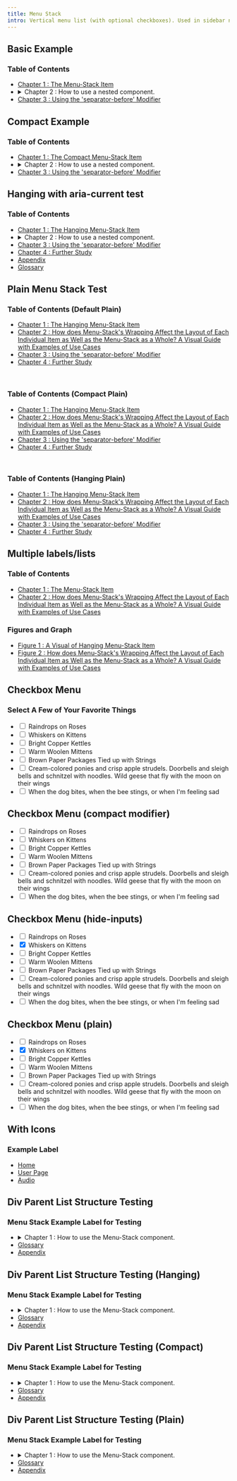 ```yaml
---
title: Menu Stack
intro: Vertical menu list (with optional checkboxes). Used in sidebar nav, popover menus, etc
---
```


<h2 class="h2">Basic Example</h2>

<div class="menu-stack">
  <h3 class="menu-stack__label">Table of Contents</h3>
  <ul class="menu-stack__list">
    <li class="menu-stack__item">
      <a class="menu-stack__link" href="#" >Chapter 1 : The Menu-Stack Item</a>
    </li>
    <li class="menu-stack__item">
      <details class="menu-stack__collapsible">
        <summary class="menu-stack__toggle">
          <span class="menu-stack__toggle-content"><span class="menu-stack__link-text">Chapter 2 : How to use a nested component.</span></span>
          <span class="menu-stack__toggle-icon css-icon css-icon--angle-down-to-up" aria-hidden="true"></span>
        </summary>
        <div class="menu-stack__collapsible-content">
          <ul class="menu-stack__list">
            <li class="menu-stack__item">
              <a class="menu-stack__link" href="#">Chapter 1.A : A Visual of a Link</a>
            </li>
            <li class="menu-stack__item">
              <details class="menu-stack__collapsible">
                <summary class="menu-stack__toggle">
                  <span class="menu-stack__toggle-content"><span class="menu-stack__link-text">Chapter 2.B : How to Use Menu-Stacks with More than 2 Levels.</span></span>
                  <span class="menu-stack__toggle-icon css-icon css-icon--angle-down-to-up" aria-hidden="true"></span>
                </summary>
                <div class="menu-stack__collapsible-content">
                  <ul class="menu-stack__list">
                    <li class="menu-stack__item"><a class="menu-stack__link" href="#">Chapter 2.B.i : A First Look at a Nested Item </a></li>
                    <li class="menu-stack__item">
                      <a class="menu-stack__link" href="#">Chapter 2.B.ii : How does Menu-Stack's Wrapping Affect the Layout of Each Individual Item as Well as the Menu-Stack as a Whole? A Visual Guide with Examples of Use Cases</a>
                    </li>
                  </ul>
                </div>
              </details>
            </li>
          </ul>
        </div>
      </details>
    </li>
    <li class="menu-stack__item menu-stack__item--separator-before">
      <a class="menu-stack__link" href="#">Chapter 3 : Using the 'separator-before' Modifier</a>
    </li>
  </ul>
</div>

<h2 class="h2">Compact Example</h2>

<div class="menu-stack menu-stack--compact">
  <h3 class="menu-stack__label">Table of Contents</h3>
  <ul class="menu-stack__list">
    <li class="menu-stack__item">
      <a class="menu-stack__link" href="#" >Chapter 1 : The Compact Menu-Stack Item</a>
    </li>
    <li class="menu-stack__item">
      <details class="menu-stack__collapsible">
        <summary class="menu-stack__toggle">
          <span class="menu-stack__toggle-content"><span class="menu-stack__link-text">Chapter 2 : How to use a nested component.</span></span>
          <span class="menu-stack__toggle-icon css-icon css-icon--angle-down-to-up" aria-hidden="true"></span>
        </summary>
        <div class="menu-stack__collapsible-content">
          <ul class="menu-stack__list">
            <li class="menu-stack__item">
              <a class="menu-stack__link" href="#">Chapter 1.A : A Visual of a Link</a>
            </li>
            <li class="menu-stack__item">
              <details class="menu-stack__collapsible">
                <summary class="menu-stack__toggle">
                  <span class="menu-stack__toggle-content"><span class="menu-stack__link-text">Chapter 2.B : How to Use Menu-Stacks with More than 2 Levels.</span></span>
                  <span class="menu-stack__toggle-icon css-icon css-icon--angle-down-to-up" aria-hidden="true"></span>
                </summary>
                <div class="menu-stack__collapsible-content">
                  <ul class="menu-stack__list">
                    <li class="menu-stack__item"><a class="menu-stack__link" href="#">Chapter 2.B.i : A First Look at a Nested Item </a></li>
                    <li class="menu-stack__item">
                      <a class="menu-stack__link" href="#">Chapter 2.B.ii : How does Menu-Stack's Wrapping Affect the Layout of Each Individual Item as Well as the Menu-Stack as a Whole? A Visual Guide with Examples of Use Cases</a>
                    </li>
                  </ul>
                </div>
              </details>
            </li>
          </ul>
        </div>
      </details>
    </li>
    <li class="menu-stack__item menu-stack__item--separator-before">
      <a class="menu-stack__link" href="#">Chapter 3 : Using the 'separator-before' Modifier</a>
    </li>
  </ul>
</div>

<h2 class="h2">Hanging with aria-current test</h2>

<div class="menu-stack menu-stack--hanging">
  <h3 class="menu-stack__label">Table of Contents</h3>
  <ul class="menu-stack__list">
    <li class="menu-stack__item">
      <a class="menu-stack__link" href="#" >Chapter 1 : The Hanging Menu-Stack Item</a>
    </li>
    <li class="menu-stack__item">
      <details class="menu-stack__collapsible">
        <summary class="menu-stack__toggle">
          <span class="menu-stack__toggle-content"><span class="menu-stack__link-text">Chapter 2 : How to use a nested component.</span></span>
          <span class="menu-stack__toggle-icon css-icon css-icon--angle-down-to-up" aria-hidden="true"></span>
        </summary>
        <div class="menu-stack__collapsible-content">
          <ul class="menu-stack__list">
            <li class="menu-stack__item">
              <a class="menu-stack__link" href="#">Chapter 1.A : A Visual of a Link</a>
            </li>
            <li class="menu-stack__item">
              <details class="menu-stack__collapsible">
                <summary class="menu-stack__toggle">
                  <span class="menu-stack__toggle-content"><span class="menu-stack__link-text">Chapter 2.B : How to Use Menu-Stacks with More than 2 Levels.</span></span>
                  <span class="menu-stack__toggle-icon css-icon css-icon--angle-down-to-up" aria-hidden="true"></span>
                </summary>
                <div class="menu-stack__collapsible-content">
                  <ul class="menu-stack__list">
                    <li class="menu-stack__item"><a class="menu-stack__link" href="#">Chapter 2.B.i : A First Look at a Nested Item </a></li>
                    <li class="menu-stack__item">
                      <a class="menu-stack__link" href="#">Chapter 2.B.ii : How does Menu-Stack's Wrapping Affect the Layout of Each Individual Item as Well as the Menu-Stack as a Whole? A Visual Guide with Examples of Use Cases</a>
                    </li>
                  </ul>
                </div>
              </details>
            </li>
          </ul>
        </div>
      </details>
    </li>
    <li class="menu-stack__item menu-stack__item--separator-before">
      <a class="menu-stack__link" href="#">Chapter 3 : Using the 'separator-before' Modifier</a>
    </li>
    <li class="menu-stack__item">
      <a class="menu-stack__link" href="#">Chapter 4 : Further Study</a>
    </li>
    <li class="menu-stack__item">
      <a class="menu-stack__link" href="#">Appendix</a>
    </li>
    <li class="menu-stack__item">
      <a class="menu-stack__link" href="#">Glossary</a>
    </li>
  </ul>
</div>

<h2 class="h2">Plain Menu Stack Test</h2>

<div class="menu-stack menu-stack--plain">
  <h3 class="menu-stack__label">Table of Contents (Default Plain)</h3>
  <ul class="menu-stack__list">
    <li class="menu-stack__item">
      <a class="menu-stack__link" href="#" >Chapter 1 : The Hanging Menu-Stack Item</a>
    </li>
    <li class="menu-stack__item">
      <a class="menu-stack__link" href="#" aria-current="page">Chapter 2 : How does Menu-Stack's Wrapping Affect the Layout of Each Individual Item as Well as the Menu-Stack as a Whole? A Visual Guide with Examples of Use Cases</a>
    </li>
    <li class="menu-stack__item menu-stack__item--separator-before">
      <a class="menu-stack__link" href="#">Chapter 3 : Using the 'separator-before' Modifier</a>
    </li>
    <li class="menu-stack__item">
      <a class="menu-stack__link" href="#">Chapter 4 : Further Study</a>
    </li>
  </ul>
</div>

<br>

<div class="menu-stack menu-stack--plain menu-stack--compact">
  <h3 class="menu-stack__label">Table of Contents (Compact Plain)</h3>
  <ul class="menu-stack__list">
    <li class="menu-stack__item">
      <a class="menu-stack__link" href="#" >Chapter 1 : The Hanging Menu-Stack Item</a>
    </li>
    <li class="menu-stack__item">
      <a class="menu-stack__link" href="#" aria-current="page">Chapter 2 : How does Menu-Stack's Wrapping Affect the Layout of Each Individual Item as Well as the Menu-Stack as a Whole? A Visual Guide with Examples of Use Cases</a>
    </li>
    <li class="menu-stack__item menu-stack__item--separator-before">
      <a class="menu-stack__link" href="#">Chapter 3 : Using the 'separator-before' Modifier</a>
    </li>
    <li class="menu-stack__item">
      <a class="menu-stack__link" href="#">Chapter 4 : Further Study</a>
    </li>
  </ul>
</div>

<br>

<div class="menu-stack menu-stack--plain menu-stack--hanging">
  <h3 class="menu-stack__label">Table of Contents (Hanging Plain)</h3>
  <ul class="menu-stack__list">
    <li class="menu-stack__item">
      <a class="menu-stack__link" href="#" >Chapter 1 : The Hanging Menu-Stack Item</a>
    </li>
    <li class="menu-stack__item">
      <a class="menu-stack__link" href="#" aria-current="page">Chapter 2 : How does Menu-Stack's Wrapping Affect the Layout of Each Individual Item as Well as the Menu-Stack as a Whole? A Visual Guide with Examples of Use Cases</a>
    </li>
    <li class="menu-stack__item menu-stack__item--separator-before">
      <a class="menu-stack__link" href="#">Chapter 3 : Using the 'separator-before' Modifier</a>
    </li>
    <li class="menu-stack__item">
      <a class="menu-stack__link" href="#">Chapter 4 : Further Study</a>
    </li>
  </ul>
</div>

<h2 class="h2">Multiple labels/lists</h2>

<div class="menu-stack menu-stack--separated">
  <h3 class="menu-stack__label">Table of Contents</h3>
  <ul class="menu-stack__list">
    <li class="menu-stack__item">
      <a class="menu-stack__link is-active" href="#" >Chapter 1 : The Menu-Stack Item</a>
    </li>
    <li class="menu-stack__item">
      <a class="menu-stack__link" href="#">Chapter 2 : How does Menu-Stack's Wrapping Affect the Layout of Each Individual Item as Well as the Menu-Stack as a Whole? A Visual Guide with Examples of Use Cases</a>
    </li>
  </ul>
</div>
<div class="menu-stack menu-stack--hanging menu-stack--separated">
  <h3 class="menu-stack__label">Figures and Graph</h3>
  <ul class="menu-stack__list">
    <li class="menu-stack__item">
      <a class="menu-stack__link" href="#">Figure 1 : A Visual of Hanging Menu-Stack Item</a>
    </li>
    <li class="menu-stack__item">
      <a class="menu-stack__link" href="#">Figure 2 : How does Menu-Stack's Wrapping Affect the Layout of Each Individual Item as Well as the Menu-Stack as a Whole? A Visual Guide with Examples of Use Cases</a>
    </li>
  </ul>
</div>



<h2 class="h2">Checkbox Menu</h2>

<div class="menu-stack form-theme">
  <h3 class="menu-stack__label">Select A Few of Your Favorite Things</h3>
  <ul class="menu-stack__list">
    <li class="menu-stack__item">
      <div class="menu-stack__selectable">
        <input type="checkbox" id="cb-1">
        <label for="cb-1">Raindrops on Roses</label>
      </div>
    </li>
    <li class="menu-stack__item">
      <div class="menu-stack__selectable">
        <input type="checkbox" id="cb-2">
        <label for="cb-2">Whiskers on Kittens</label>
      </div>
    </li>
    <li class="menu-stack__item menu-stack__item--separator-before">
      <div class="menu-stack__selectable">
        <input type="checkbox" id="cb-3">
        <label for="cb-3">Bright Copper Kettles</label>
      </div>
    </li>
    <li class="menu-stack__item">
      <div class="menu-stack__selectable">
        <input type="checkbox" id="cb-4">
        <label for="cb-4">Warm Woolen Mittens</label>
      </div>
    </li>
    <li class="menu-stack__item">
      <div class="menu-stack__selectable">
        <input type="checkbox" id="cb-5">
        <label for="cb-5">Brown Paper Packages Tied up with Strings</label>
      </div>
    </li>
    <li class="menu-stack__item">
      <div class="menu-stack__selectable">
        <input type="checkbox" id="cb-6">
        <label for="cb-6">Cream-colored ponies and crisp apple strudels. Doorbells and sleigh bells and schnitzel with noodles. Wild geese that fly with the moon on their wings</label>
      </div>
    </li>
    <li class="menu-stack__item">
      <div class="menu-stack__selectable">
        <input type="checkbox" id="cb-8">
        <label for="cb-8">When the dog bites, when the bee stings, or when I'm feeling sad</label>
      </div>
    </li>
  </ul>
</div>

<h2 class="h2">Checkbox Menu (compact modifier)</h2>

<div class="menu-stack menu-stack--compact form-theme">
  <ul class="menu-stack__list">
    <li class="menu-stack__item">
      <div class="menu-stack__selectable">
        <input type="checkbox" id="cb-c-1">
        <label for="cb-c-1">Raindrops on Roses</label>
      </div>
    </li>
    <li class="menu-stack__item">
      <div class="menu-stack__selectable">
        <input type="checkbox" id="cb-c-2">
        <label for="cb-c-2">Whiskers on Kittens</label>
      </div>
    </li>
    <li class="menu-stack__item menu-stack__item--separator-before">
      <div class="menu-stack__selectable">
        <input type="checkbox" id="cb-c-3">
        <label for="cb-c-3">Bright Copper Kettles</label>
      </div>
    </li>
    <li class="menu-stack__item">
      <div class="menu-stack__selectable">
        <input type="checkbox" id="cb-c-4">
        <label for="cb-c-4">Warm Woolen Mittens</label>
      </div>
    </li>
    <li class="menu-stack__item">
      <div class="menu-stack__selectable">
        <input type="checkbox" id="cb-c-5">
        <label for="cb-c-5">Brown Paper Packages Tied up with Strings</label>
      </div>
    </li>
    <li class="menu-stack__item">
      <div class="menu-stack__selectable">
        <input type="checkbox" id="cb-c-6">
        <label for="cb-c-6">Cream-colored ponies and crisp apple strudels. Doorbells and sleigh bells and schnitzel with noodles. Wild geese that fly with the moon on their wings</label>
      </div>
    </li>
    <li class="menu-stack__item">
      <div class="menu-stack__selectable">
        <input type="checkbox" id="cb-c-7">
        <label for="cb-c-7">When the dog bites, when the bee stings, or when I'm feeling sad</label>
      </div>
    </li>
  </ul>
</div>

<h2 class="h2">Checkbox Menu (hide-inputs)</h2>

<div class="menu-stack form-theme menu-stack--hide-inputs">
  <ul class="menu-stack__list">
    <li class="menu-stack__item">
      <div class="menu-stack__selectable">
        <input type="checkbox" id="cb-no-input-1">
        <label for="cb-no-input-1">Raindrops on Roses</label>
      </div>
    </li>
    <li class="menu-stack__item">
      <div class="menu-stack__selectable">
        <input type="checkbox" id="cb-no-input-2" checked>
        <label for="cb-no-input-2">Whiskers on Kittens</label>
      </div>
    </li>
    <li class="menu-stack__item menu-stack__item--separator-before">
      <div class="menu-stack__selectable">
        <input type="checkbox" id="cb-no-input-3">
        <label for="cb-no-input-3">Bright Copper Kettles</label>
      </div>
    </li>
    <li class="menu-stack__item">
      <div class="menu-stack__selectable">
        <input type="checkbox" id="cb-no-input-4">
        <label for="cb-no-input-4">Warm Woolen Mittens</label>
      </div>
    </li>
    <li class="menu-stack__item">
      <div class="menu-stack__selectable">
        <input type="checkbox" id="cb-no-input-5">
        <label for="cb-no-input-5">Brown Paper Packages Tied up with Strings</label>
      </div>
    </li>
    <li class="menu-stack__item">
      <div class="menu-stack__selectable">
        <input type="checkbox" id="cb-no-input-6">
        <label for="cb-no-input-6">Cream-colored ponies and crisp apple strudels. Doorbells and sleigh bells and schnitzel with noodles. Wild geese that fly with the moon on their wings</label>
      </div>
    </li>
    <li class="menu-stack__item">
      <div class="menu-stack__selectable">
        <input type="checkbox" id="cb-no-input-7">
        <label for="cb-no-input-7">When the dog bites, when the bee stings, or when I'm feeling sad</label>
      </div>
    </li>
  </ul>
</div>

<h2 class="h2">Checkbox Menu (plain)</h2>

<div class="menu-stack form-theme menu-stack--plain">
  <ul class="menu-stack__list">
    <li class="menu-stack__item">
      <div class="menu-stack__selectable">
        <input type="checkbox" id="cb-plain-1">
        <label for="cb-plain-1">Raindrops on Roses</label>
      </div>
    </li>
    <li class="menu-stack__item">
      <div class="menu-stack__selectable">
        <input type="checkbox" id="cb-plain-2" checked>
        <label for="cb-plain-2">Whiskers on Kittens</label>
      </div>
    </li>
    <li class="menu-stack__item menu-stack__item--separator-before">
      <div class="menu-stack__selectable">
        <input type="checkbox" id="cb-plain-3">
        <label for="cb-plain-3">Bright Copper Kettles</label>
      </div>
    </li>
    <li class="menu-stack__item">
      <div class="menu-stack__selectable">
        <input type="checkbox" id="cb-plain-4">
        <label for="cb-plain-4">Warm Woolen Mittens</label>
      </div>
    </li>
    <li class="menu-stack__item">
      <div class="menu-stack__selectable">
        <input type="checkbox" id="cb-plain-5">
        <label for="cb-plain-5">Brown Paper Packages Tied up with Strings</label>
      </div>
    </li>
    <li class="menu-stack__item">
      <div class="menu-stack__selectable">
        <input type="checkbox" id="cb-plain-6">
        <label for="cb-plain-6">Cream-colored ponies and crisp apple strudels. Doorbells and sleigh bells and schnitzel with noodles. Wild geese that fly with the moon on their wings</label>
      </div>
    </li>
    <li class="menu-stack__item">
      <div class="menu-stack__selectable">
        <input type="checkbox" id="cb-plain-7">
        <label for="cb-plain-7">When the dog bites, when the bee stings, or when I'm feeling sad</label>
      </div>
    </li>
  </ul>
</div>

<h2 class="h2">With Icons</h2>

<div class="menu-stack">
  <h3 class="menu-stack__label">Example Label</h3>
  <ul class="menu-stack__list">
    <li class="menu-stack__item">
      <a class="menu-stack__link" href="#" >
        <span class="menu-stack__link-icon fas fa-house" aria-hidden="true"></span>
        <span class="menu-stack__link-text">Home</span>
      </a>
    </li>
    <li class="menu-stack__item">
      <a class="menu-stack__link is-active" href="#" >
        <span class="menu-stack__link-icon fas fa-user" aria-hidden="true"></span>
        <span class="menu-stack__link-text">User Page</span>
      </a>
    </li>
    <li class="menu-stack__item">
      <a class="menu-stack__link" href="#" >
        <span class="menu-stack__link-icon fas fa-music" aria-hidden="true"></span>
        <span class="menu-stack__link-text">Audio</span>
      </a>
    </li>
  </ul>
</div>

<!-- begin tests move to the bottom at the end -->

<h2 class="h2">Div Parent List Structure Testing</h2>

<section class="menu-stack">
  <h3 class="menu-stack__label">Menu Stack Example Label for Testing</h3>
  <ul class="menu-stack__list">
    <li class="menu-stack__item">
      <details class="menu-stack__collapsible">
        <summary class="menu-stack__toggle">
          <span class="menu-stack__toggle-content"><span class="menu-stack__link-text">Chapter 1 : How to use the Menu-Stack component.</span></span>
          <span class="menu-stack__toggle-icon css-icon css-icon--angle-down-to-up" aria-hidden="true"></span>
        </summary>
        <div class="menu-stack__collapsible-content">
          <div class="menu-stack__list menu-stack__list--parent">
            <div class="menu-stack__item menu-stack__item--parent"><a class="menu-stack__link" href="#">Overview</a></div>
          </div>
          <ul class="menu-stack__list">
            <li class="menu-stack__item">
              <a class="menu-stack__link" href="#">Chapter 1.A : A Visual of a Link</a>
            </li>
            <li class="menu-stack__item">
              <details class="menu-stack__collapsible">
                <summary class="menu-stack__toggle">
                  <span class="menu-stack__toggle-content"><span class="menu-stack__link-text">Chapter 1.B : How to Use Menu-Stacks with More than 2 Levels.</span></span>
                  <span class="menu-stack__toggle-icon css-icon css-icon--angle-down-to-up" aria-hidden="true"></span>
                </summary>
                <div class="menu-stack__collapsible-content">
                  <div class="menu-stack__list menu-stack__list--parent">
                    <div class="menu-stack__item menu-stack__item--parent"><a class="menu-stack__link" href="#">Overview</a></div>
                  </div>
                  <ul class="menu-stack__list">
                    <li class="menu-stack__item"><a class="menu-stack__link" href="#">Chapter 1.B.i : A First Look at a Nested Item </a></li>
                    <li class="menu-stack__item">
                      <a class="menu-stack__link" href="#">Chapter 1.B.ii : How does Menu-Stack's Wrapping Affect the Layout of Each Individual Item as Well as the Menu-Stack as a Whole? A Visual Guide with Examples of Use Cases</a>
                    </li>
                  </ul>
                </div>
              </details>
            </li>
          </ul>
        </div>
      </details>
    </li>
    <li class="menu-stack__item">
      <a class="menu-stack__link" href="#">Glossary</a>
    </li>
    <li class="menu-stack__item">
      <a class="menu-stack__link" href="#">Appendix</a>
    </li>
  </ul>
</section>

<h2 class="h2">Div Parent List Structure Testing (Hanging)</h2>

<section class="menu-stack menu-stack--hanging">
  <h3 class="menu-stack__label">Menu Stack Example Label for Testing</h3>
  <ul class="menu-stack__list">
    <li class="menu-stack__item">
      <details class="menu-stack__collapsible">
        <summary class="menu-stack__toggle">
          <span class="menu-stack__toggle-content"><span class="menu-stack__link-text">Chapter 1 : How to use the Menu-Stack component.</span></span>
          <span class="menu-stack__toggle-icon css-icon css-icon--angle-down-to-up" aria-hidden="true"></span>
        </summary>
        <div class="menu-stack__collapsible-content">
          <div class="menu-stack__list menu-stack__list--parent">
            <div class="menu-stack__item menu-stack__item--parent"><a class="menu-stack__link" href="#">Overview</a></div>
          </div>
          <ul class="menu-stack__list">
            <li class="menu-stack__item">
              <a class="menu-stack__link" href="#">Chapter 1.A : A Visual of a Link</a>
            </li>
            <li class="menu-stack__item">
              <details class="menu-stack__collapsible">
                <summary class="menu-stack__toggle">
                  <span class="menu-stack__toggle-content"><span class="menu-stack__link-text">Chapter 1.B : How to Use Menu-Stacks with More than 2 Levels.</span></span>
                  <span class="menu-stack__toggle-icon css-icon css-icon--angle-down-to-up" aria-hidden="true"></span>
                </summary>
                <div class="menu-stack__collapsible-content">
                  <div class="menu-stack__list menu-stack__list--parent">
                    <div class="menu-stack__item menu-stack__item--parent"><a class="menu-stack__link" href="#">Overview</a></div>
                  </div>
                  <ul class="menu-stack__list">
                    <li class="menu-stack__item"><a class="menu-stack__link" href="#">Chapter 1.B.i : A First Look at a Nested Item </a></li>
                    <li class="menu-stack__item">
                      <a class="menu-stack__link" href="#">Chapter 1.B.ii : How does Menu-Stack's Wrapping Affect the Layout of Each Individual Item as Well as the Menu-Stack as a Whole? A Visual Guide with Examples of Use Cases</a>
                    </li>
                  </ul>
                </div>
              </details>
            </li>
          </ul>
        </div>
      </details>
    </li>
    <li class="menu-stack__item">
      <a class="menu-stack__link" href="#">Glossary</a>
    </li>
    <li class="menu-stack__item">
      <a class="menu-stack__link" href="#">Appendix</a>
    </li>
  </ul>
</section>

<h2 class="h2">Div Parent List Structure Testing (Compact)</h2>

<section class="menu-stack menu-stack--compact">
  <h3 class="menu-stack__label">Menu Stack Example Label for Testing</h3>
  <ul class="menu-stack__list">
    <li class="menu-stack__item">
      <details class="menu-stack__collapsible">
        <summary class="menu-stack__toggle">
          <span class="menu-stack__toggle-content"><span class="menu-stack__link-text">Chapter 1 : How to use the Menu-Stack component.</span></span>
          <span class="menu-stack__toggle-icon css-icon css-icon--angle-down-to-up" aria-hidden="true"></span>
        </summary>
        <div class="menu-stack__collapsible-content">
          <div class="menu-stack__list menu-stack__list--parent">
            <div class="menu-stack__item menu-stack__item--parent"><a class="menu-stack__link" href="#">Overview</a></div>
          </div>
          <ul class="menu-stack__list">
            <li class="menu-stack__item">
              <a class="menu-stack__link" href="#">Chapter 1.A : A Visual of a Link</a>
            </li>
            <li class="menu-stack__item">
              <details class="menu-stack__collapsible">
                <summary class="menu-stack__toggle">
                  <span class="menu-stack__toggle-content"><span class="menu-stack__link-text">Chapter 1.B : How to Use Menu-Stacks with More than 2 Levels.</span></span>
                  <span class="menu-stack__toggle-icon css-icon css-icon--angle-down-to-up" aria-hidden="true"></span>
                </summary>
                <div class="menu-stack__collapsible-content">
                  <div class="menu-stack__list menu-stack__list--parent">
                    <div class="menu-stack__item menu-stack__item--parent"><a class="menu-stack__link" href="#">Overview</a></div>
                  </div>
                  <ul class="menu-stack__list">
                    <li class="menu-stack__item"><a class="menu-stack__link" href="#">Chapter 1.B.i : A First Look at a Nested Item </a></li>
                    <li class="menu-stack__item">
                      <a class="menu-stack__link" href="#">Chapter 1.B.ii : How does Menu-Stack's Wrapping Affect the Layout of Each Individual Item as Well as the Menu-Stack as a Whole? A Visual Guide with Examples of Use Cases</a>
                    </li>
                  </ul>
                </div>
              </details>
            </li>
          </ul>
        </div>
      </details>
    </li>
    <li class="menu-stack__item">
      <a class="menu-stack__link" href="#">Glossary</a>
    </li>
    <li class="menu-stack__item">
      <a class="menu-stack__link" href="#">Appendix</a>
    </li>
  </ul>
</section>

<h2 class="h2">Div Parent List Structure Testing (Plain)</h2>

<section class="menu-stack menu-stack--plain">
  <h3 class="menu-stack__label">Menu Stack Example Label for Testing</h3>
  <ul class="menu-stack__list">
    <li class="menu-stack__item">
      <details class="menu-stack__collapsible">
        <summary class="menu-stack__toggle">
          <span class="menu-stack__toggle-content"><span class="menu-stack__link-text">Chapter 1 : How to use the Menu-Stack component.</span></span>
          <span class="menu-stack__toggle-icon css-icon css-icon--angle-down-to-up" aria-hidden="true"></span>
        </summary>
        <div class="menu-stack__collapsible-content">
          <div class="menu-stack__list menu-stack__list--parent">
            <div class="menu-stack__item menu-stack__item--parent"><a class="menu-stack__link" href="#">Overview</a></div>
          </div>
          <ul class="menu-stack__list">
            <li class="menu-stack__item">
              <a class="menu-stack__link" href="#">Chapter 1.A : A Visual of a Link</a>
            </li>
            <li class="menu-stack__item">
              <details class="menu-stack__collapsible">
                <summary class="menu-stack__toggle">
                  <span class="menu-stack__toggle-content"><span class="menu-stack__link-text">Chapter 1.B : How to Use Menu-Stacks with More than 2 Levels.</span></span>
                  <span class="menu-stack__toggle-icon css-icon css-icon--angle-down-to-up" aria-hidden="true"></span>
                </summary>
                <div class="menu-stack__collapsible-content">
                  <div class="menu-stack__list menu-stack__list--parent">
                    <div class="menu-stack__item menu-stack__item--parent"><a class="menu-stack__link" href="#">Overview</a></div>
                  </div>
                  <ul class="menu-stack__list">
                    <li class="menu-stack__item"><a class="menu-stack__link" href="#">Chapter 1.B.i : A First Look at a Nested Item </a></li>
                    <li class="menu-stack__item">
                      <a class="menu-stack__link" href="#">Chapter 1.B.ii : How does Menu-Stack's Wrapping Affect the Layout of Each Individual Item as Well as the Menu-Stack as a Whole? A Visual Guide with Examples of Use Cases</a>
                    </li>
                  </ul>
                </div>
              </details>
            </li>
          </ul>
        </div>
      </details>
    </li>
    <li class="menu-stack__item">
      <a class="menu-stack__link" href="#">Glossary</a>
    </li>
    <li class="menu-stack__item">
      <a class="menu-stack__link" href="#">Appendix</a>
    </li>
  </ul>
</section>

<!-- end tests -->
